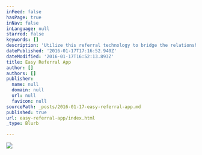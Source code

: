```yaml
---
inFeed: false
hasPage: true
inNav: false
inLanguage: null
starred: false
keywords: []
description: 'Utilize this referral technology to bridge the relationship circle '
datePublished: '2016-01-17T17:16:52.940Z'
dateModified: '2016-01-17T16:52:13.893Z'
title: Easy Referral App
author: []
authors: []
publisher:
  name: null
  domain: null
  url: null
  favicon: null
sourcePath: _posts/2016-01-17-easy-referral-app.md
published: true
url: easy-referral-app/index.html
_type: Blurb

---
```

![](https://the-grid-user-content.s3-us-west-2.amazonaws.com/09253180-119d-4328-af58-1228b9c96785.jpg)